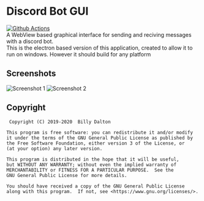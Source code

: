 # Discord Bot GUI
[![Github Actions](https://github.com/Xnopyt/discord-bot-gui/workflows/Build/badge.svg)](https://github.com/Xnopyt/discord-bot-gui/actions) <br />
A WebView based graphical interface for sending and reciving messages with a discord bot.<br />
This is the electron based version of this application, created to allow it to run on windows. However it should build for any platform

## Screenshots
![Screenshot 1](https://raw.githubusercontent.com/Xnopyt/discord-bot-gui/webview/screenshots/screenshot1.png "Screenshot 1")
![Screenshot 2](https://raw.githubusercontent.com/Xnopyt/discord-bot-gui/webview/screenshots/screenshot2.png "Screenshot 2")

## Copyright
```
 Copyright (C) 2019-2020  Billy Dalton

This program is free software: you can redistribute it and/or modify
it under the terms of the GNU General Public License as published by
the Free Software Foundation, either version 3 of the License, or
(at your option) any later version.

This program is distributed in the hope that it will be useful,
but WITHOUT ANY WARRANTY; without even the implied warranty of
MERCHANTABILITY or FITNESS FOR A PARTICULAR PURPOSE.  See the
GNU General Public License for more details.

You should have received a copy of the GNU General Public License
along with this program.  If not, see <https://www.gnu.org/licenses/>.
```

